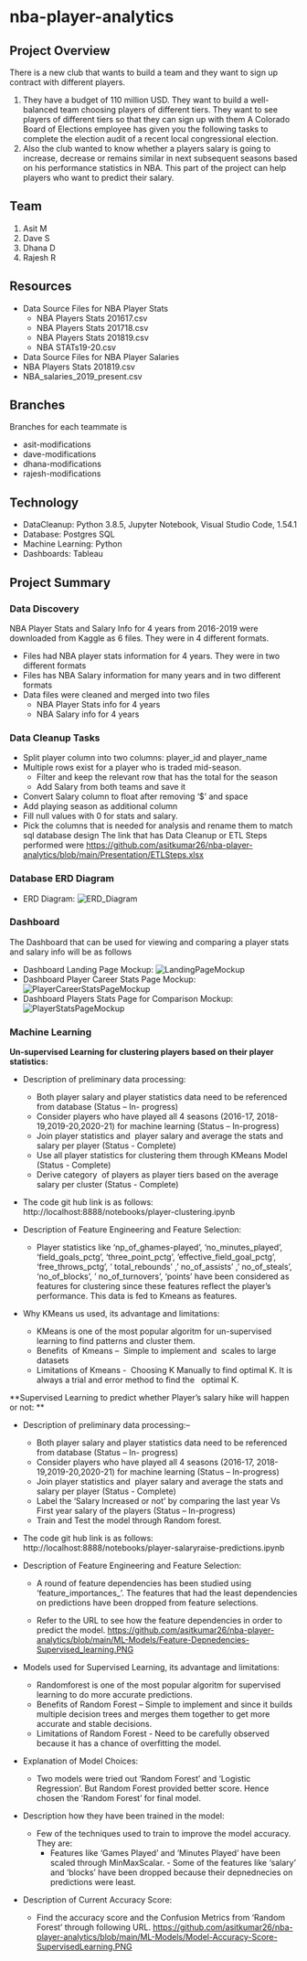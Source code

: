 # nba-player-analytics

## Project Overview
There is a new club that wants to build a team and they want to sign up contract with different players.
1. They have a budget of 110 million USD. They want to build a well-balanced team choosing players of different tiers. They want to see players of different tiers so that they can sign up with them
A Colorado Board of Elections employee has given you the following tasks to complete the election audit of a recent local congressional election. 
2. Also the club wanted to know whether a players salary is going to increase, decrease or remains similar in next subsequent seasons based on his performance statistics in NBA. This part of the project can help players who want to predict their salary. 

## Team
1. Asit M
2. Dave S
3. Dhana D
4. Rajesh R

## Resources 
- Data Source Files for NBA Player Stats
  - NBA Players Stats 201617.csv
  - NBA Players Stats 201718.csv
  - NBA Players Stats 201819.csv
  - NBA STATs19-20.csv
- Data Source Files for NBA Player Salaries
 - NBA Players Stats 201819.csv
 - NBA_salaries_2019_present.csv

## Branches
Branches for each teammate is 
- asit-modifications
- dave-modifications
- dhana-modifications
- rajesh-modifications

## Technology
- DataCleanup: Python 3.8.5, Jupyter Notebook, Visual Studio Code, 1.54.1
- Database: Postgres SQL
- Machine Learning: Python
- Dashboards: Tableau

## Project Summary
### Data Discovery
NBA Player Stats and Salary Info for 4 years from 2016-2019 were downloaded from Kaggle as 6 files. They were in 4 different formats. 
- Files had NBA player stats information for 4 years. They were in two different formats
- Files has NBA Salary information for many years and in two different formats
- Data files were cleaned and merged into two files 
 	- NBA Player Stats info for 4 years
	- NBA Salary info for 4 years
### Data Cleanup Tasks
- Split player column into two columns: player_id and player_name 
- Multiple rows exist for a player who is traded mid-season. 
    - Filter and keep the relevant row that has the total for the season
    - Add Salary from both teams and save it
- Convert Salary column to float after removing ‘$’ and space
- Add playing season as additional column
- Fill null values with 0 for stats and salary. 
- Pick the columns that is needed for analysis and rename them to match sql database design
The link that has Data Cleanup or ETL Steps performed were https://github.com/asitkumar26/nba-player-analytics/blob/main/Presentation/ETLSteps.xlsx

### Database ERD Diagram
- ERD Diagram: ![ERD_Diagram](DB-design/ERD_NBA_Analytics.png)

### Dashboard
The Dashboard that can be used for viewing and comparing a player stats and salary info will be as follows 
- Dashboard Landing Page Mockup: ![LandingPageMockup](Analysis/Dashboards/DashboardLandingPageMockup.png)
- Dashboard Player Career Stats Page Mockup: ![PlayerCareerStatsPageMockup](Analysis/Dashboards/PlayerCareerStatsMockup.png)
- Dashboard Players Stats Page for Comparison Mockup: ![PlayerStatsPageMockup](Analysis/Dashboards/PlayerStatsMockup.png)

### Machine Learning
**Un-supervised Learning for clustering players based on their player statistics:**
- Description of preliminary data processing:
	- Both player salary and player statistics data need to be referenced from database (Status – In- progress)
	- Consider players who have played all 4 seasons (2016-17, 2018-19,2019-20,2020-21) for machine learning (Status – In-progress)
	- Join player statistics and  player salary and average the stats and salary per player (Status - Complete)
	- Use all player statistics for clustering them through KMeans Model (Status - Complete)
	- Derive category  of players as player tiers based on the average salary per cluster (Status - Complete)
	
- The code git hub link is as follows:
  http://localhost:8888/notebooks/player-clustering.ipynb
  
 -  Description of Feature Engineering and Feature Selection:
 	-   Player statistics like ‘np_of_ghames-played’, ‘no_minutes_played’, ‘field_goals_pctg’, ‘three_point_pctg’, ’effective_field_goal_pctg’,  ‘free_throws_pctg’, ‘ total_rebounds’ ,’ no_of_assists’ ,’ no_of_steals’, ‘no_of_blocks’, ’ no_of_turnovers’, ‘points’ have been considered as features for clustering since these features reflect the player’s performance. This data is fed to Kmeans as features. 

- Why KMeans us used, its advantage and limitations:
	- KMeans is one of the most popular algoritm for un-supervised learning to find patterns and cluster them. 
	- Benefits  of Kmeans –  Simple to implement and  scales to large datasets
	- Limitations of Kmeans -  Choosing K Manually to find optimal K. It is always a trial and error method to find the   optimal K. 

**Supervised Learning to predict whether Player’s salary hike will happen or not: **
- Description of preliminary data processing:– 
	- Both player salary and player statistics data need to be referenced from database (Status – In- progress)
	- Consider players who have played all 4 seasons (2016-17, 2018-19,2019-20,2020-21) for machine learning (Status – In-progress)
	- Join player statistics and  player salary and average the stats and salary per player (Status - Complete)
	- Label the ‘Salary Increased or not’ by comparing the last year Vs First year salary of the players (Status – In-progress)
	- Train and Test the model through Random forest. 
	
- The code git hub link is as follows:  http://localhost:8888/notebooks/player-salaryraise-predictions.ipynb

- Description of Feature Engineering and Feature Selection:
	- A round of feature dependencies has been studied using ‘feature_importances_’. The features that had the least dependencies on predictions have been dropped from feature selections. 

	- Refer to the URL to see how the feature dependencies in order to predict the model. https://github.com/asitkumar26/nba-player-analytics/blob/main/ML-Models/Feature-Depnedencies-Supervised_learning.PNG

- Models used for Supervised Learning, its advantage and limitations:
	- Randomforest  is one of the most popular algoritm for supervised learning to do more accurate predictions.
 	- Benefits  of Random Forest –  Simple to implement and since it builds multiple decision trees and merges them together to get more accurate and stable decisions.
	- Limitations of Random Forest -  Need to be carefully observed because it has a chance of overfitting the model.

- Explanation of Model Choices:
	- Two models were tried out ‘Random Forest’ and ‘Logistic Regression’. But Random Forest provided better score. Hence chosen the ‘Random Forest’ for final model.   

- Description how they have been trained in the model:
	- Few of the techniques used to train to improve the model accuracy. They are:
		- Features like ‘Games Played’ and ‘Minutes Played’ have been scaled through MinMaxScalar.
                - Some of the features like ‘salary’ and ‘blocks’  have been dropped because their depnednecies on predictions 	were least.

- Description of Current Accuracy Score:    
	- Find the accuracy score and the Confusion Metrics from ‘Random Forest’ through following URL. https://github.com/asitkumar26/nba-player-analytics/blob/main/ML-Models/Model-Accuracy-Score-SupervisedLearning.PNG

  
